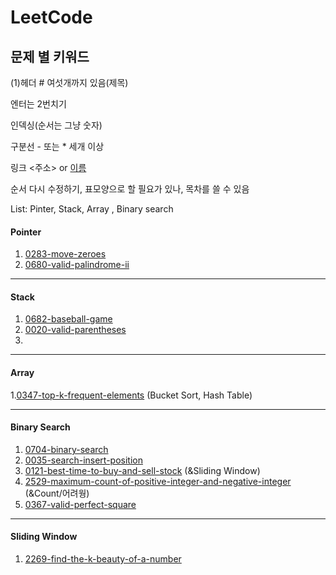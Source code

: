 # LeetCode

## 문제 별 키워드

(1)헤더 # 여섯개까지 있음(제목)

엔터는 2번치기 

인덱싱(순서는 그냥 숫자)

구분선 - 또는 * 세개 이상

링크 <주소> or [이름](url)

순서 다시 수정하기, 표모양으로 할 필요가 있나, 목차를 쓸 수 있음

List: Pinter, Stack, Array , Binary search    

#### Pointer
1. [0283-move-zeroes](https://github.com/Ju-Kim98/LeetCode/tree/main/0283-move-zeroes)
2. [0680-valid-palindrome-ii](https://github.com/Ju-Kim98/LeetCode/tree/main/0680-valid-palindrome-ii)


-----
#### Stack
1. [0682-baseball-game](https://github.com/Ju-Kim98/LeetCode/tree/main/0682-baseball-game)
2. [0020-valid-parentheses](https://github.com/Ju-Kim98/LeetCode/tree/main/0020-valid-parentheses)
3. 

-----
#### Array
1.[0347-top-k-frequent-elements](https://github.com/Ju-Kim98/LeetCode/tree/main/0347-top-k-frequent-elements) (Bucket Sort, Hash Table)

-----
#### Binary Search
1. [0704-binary-search](https://github.com/Ju-Kim98/LeetCode/tree/main/0704-binary-search)
2. [0035-search-insert-position](https://github.com/Ju-Kim98/LeetCode/tree/main/0035-search-insert-position)
3. [0121-best-time-to-buy-and-sell-stock](https://github.com/Ju-Kim98/LeetCode/blob/main/0121-best-time-to-buy-and-sell-stock/0121-best-time-to-buy-and-sell-stock.py)  (&Sliding Window)
4. [2529-maximum-count-of-positive-integer-and-negative-integer](https://github.com/Ju-Kim98/LeetCode/tree/main/2529-maximum-count-of-positive-integer-and-negative-integer) (&Count/어려웡)
5. [0367-valid-perfect-square](https://github.com/Ju-Kim98/LeetCode/tree/main/0367-valid-perfect-square)


-----
#### Sliding Window
1. [2269-find-the-k-beauty-of-a-number](https://github.com/Ju-Kim98/LeetCode/tree/main/2269-find-the-k-beauty-of-a-number)




